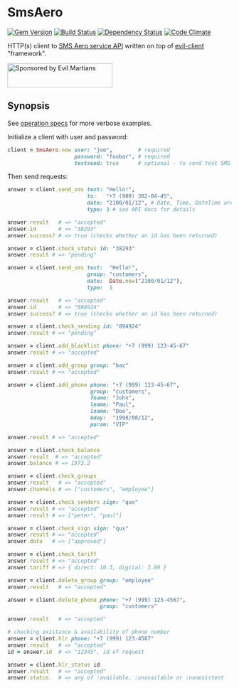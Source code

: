 # SmsAero

[![Gem Version][gem-badger]][gem]
[![Build Status][travis-badger]][travis]
[![Dependency Status][gemnasium-badger]][gemnasium]
[![Code Climate][codeclimate-badger]][codeclimate]

HTTP(s) client to [SMS Aero service API][sms-aero]
written on top of [evil-client][evil-client] "framework".

<a href="https://evilmartians.com/">
<img src="https://evilmartians.com/badges/sponsored-by-evil-martians.svg" alt="Sponsored by Evil Martians" width="236" height="54"></a>

## Synopsis

See [operation specs][specs] for more verbose examples.

[specs]: https://github.com/nepalez/sms_aero/tree/master/spec/sms_aero/operations

Initialize a client with user and password:

```ruby
client = SmsAero.new user: "joe",        # required
                     password: "foobar", # required
                     testsend: true      # optional - to send test SMS
```

Then send requests:

```ruby
answer = client.send_sms text: "Hello!",
                         to:   "+7 (909) 382-84-45",
                         date: "2100/01/12", # Date, Time, DateTime are accepted as well
                         type: 3 # see API docs for details

answer.result   # => "accepted"
answer.id       # => "38293"
answer.success? # => true (checks whether an id has been returned)
```

```ruby
answer = client.check_status id: "38293"
answer.result # => "pending"
```

```ruby
answer = client.send_sms text:  "Hello!",
                         group: "customers",
                         date:  Date.new("2100/01/12"),
                         type:  1

answer.result   # => "accepted"
answer.id       # => "894924"
answer.success? # => true (checks whether an id has been returned)
```

```ruby
answer = client.check_sending id: "894924"
answer.result # => "pending"
```

```ruby
answer = client.add_blacklist phone: "+7 (999) 123-45-67"
answer.result # => "accepted"
```

```ruby
answer = client.add_group group: "baz"
answer.result # => "accepted"
```

```ruby
answer = client.add_phone phone: "+7 (999) 123-45-67",
                          group: "customers",
                          fname: "John",
                          lname: "Paul",
                          lname: "Doe",
                          bday:  "1998/08/12",
                          param: "VIP"

answer.result # => "accepted"
```

```ruby
answer = client.check_balance
answer.result  # => "accepted"
answer.balance # => 1973.2
```

```ruby
answer = client.check_groups
answer.result   # => "accepted"
answer.channels # => ["customers", "employee"]
```

```ruby
answer = client.check_senders sign: "qux"
answer.result # => "accepted"
answer.result # => ["peter", "paul"]
```

```ruby
answer = client.check_sign sign: "qux"
answer.result # => "accepted"
answer.data   # => ["approved"]   
```

```ruby
answer = client.check_tariff
answer.result # => "accepted"
answer.tariff # => { direct: 10.3, digital: 3.89 }
```

```ruby
answer = client.delete_group group: "employee"
answer.result   # => "accepted"
```

```ruby
answer = client.delete_phone phone: "+7 (999) 123-4567",
                             group: "customers"

answer.result   # => "accepted"
```

```ruby
# checking existance & availability of phone number
answer = client.hlr phone: "+7 (999) 123-4567"
answer.result   # => "accepted"
id = answer.id  # => "12345", id of request

answer = client.hlr_status id
answer.result   # => "accepted"
answer.status   # => any of :available, :unavailable or :nonexistent
```

[sms-aero]: https://smsaero.ru/api/description/
[codeclimate-badger]: https://img.shields.io/codeclimate/github/nepalez/sms_aero.svg?style=flat
[codeclimate]: https://codeclimate.com/github/nepalez/sms_aero
[gem-badger]: https://img.shields.io/gem/v/sms_aero.svg?style=flat
[gem]: https://rubygems.org/gems/sms_aero
[gemnasium-badger]: https://img.shields.io/gemnasium/nepalez/sms_aero.svg?style=flat
[gemnasium]: https://gemnasium.com/nepalez/sms_aero
[travis-badger]: https://img.shields.io/travis/nepalez/sms_aero/master.svg?style=flat
[travis]: https://travis-ci.org/nepalez/sms_aero
[evil-client]: https://github.com/evilmartians/evil-client
